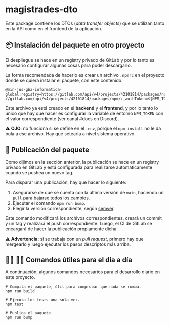 # magistrades-dto

Este package contiene los DTOs (_data transfer objects_) que se utilizan tanto en la API como en el frontend de la aplicación.

## 📦 Instalación del paquete en otro proyecto

El despliegue se hace en un registry privado de GitLab y por lo tanto es necesario configurar algunas cosas para poder descargarlo.

La forma recomendada de hacerlo es crear un archivo `.npmrc` en el proyecto donde se quiera instalar el paquete, con este contenido:

```shell
@min-jus-gba-informatica-global:registry=https://gitlab.com/api/v4/projects/42101814/packages/npm/
//gitlab.com/api/v4/projects/42101814/packages/npm/:_authToken=${NPM_TOKEN}
```

Este archivo ya está creado en el **backend** y el **frontend**, y por lo tanto lo único que hay que hacer es configurar la variable de entorno `NPM_TOKEN` con el valor correspondiente (ver canal #docs en Discord). 

⚠️ **OJO**: no funciona si se define en el `.env`, porque el `npm install` no le da bola a ese archivo. Hay que setearla a nivel sistema operativo.

## 🚀 Publicación del paquete

Como dijimos en la sección anterior, la publicación se hace en un registry privado en GitLab y está configurada para realizarse automáticamente cuando se pushea un nuevo tag.

Para disparar una publicación, hay que hacer lo siguiente:

1. Asegurarse de que se cuenta con la última versión de `main`, haciendo un `pull` para bajarse todos los cambios.
2. Ejecutar el comando `npm run bump`.
3. Elegir la versión correspondiente, según [semver](https://semver.org/lang/es/).

Este comando modificará los archivos correspondientes, creará un commit y un tag y realizará el push correspondiente. Luego, el CI de GitLab se encargará de hacer la publicación propiamente dicha.

⚠️ **Advertencia:** si se trabaja con un _pull request_, primero hay que mergearlo y luego ejecutar los pasos descriptos más arriba.

## :woman_technologist: :man_technologist: Comandos útiles para el día a día

A continuación, algunos comandos necesarios para el desarrollo diario en este proyecto.

```shell
# Compila el paquete, útil para comprobar que nada se rompa.
npm run build

# Ejecuta los tests una sola vez.
npm test

# Publica el paquete.
npm run bump
```
